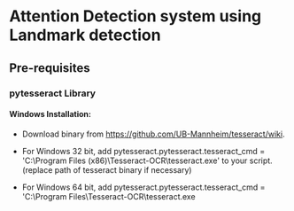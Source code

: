 # Attention Detection system using Landmark detection

## Pre-requisites

### pytesseract Library

#### Windows Installation:
* Download binary from https://github.com/UB-Mannheim/tesseract/wiki.
   
* For Windows 32 bit, add pytesseract.pytesseract.tesseract_cmd = 'C:\\Program Files (x86)\\Tesseract-OCR\\tesseract.exe' to your script. (replace path of tesseract binary if necessary)

* For Windows 64 bit, add pytesseract.pytesseract.tesseract_cmd = 'C:\\Program Files\\Tesseract-OCR\\tesseract.exe